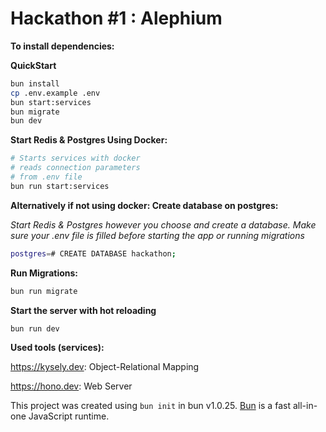 # Hackathon #1 : Alephium

**To install dependencies:**

**QuickStart**

```bash
bun install
cp .env.example .env
bun start:services
bun migrate
bun dev
```

**Start Redis & Postgres Using Docker:**

```bash
# Starts services with docker
# reads connection parameters
# from .env file
bun run start:services
```

**Alternatively if not using docker: Create database on postgres:**

_Start Redis & Postgres however you choose and create a database.
Make sure your .env file is filled before starting the app or running migrations_

```bash
postgres=# CREATE DATABASE hackathon;
```

**Run Migrations:**

```bash
bun run migrate
```

**Start the server with hot reloading**

```bash
bun run dev
```

**Used tools (services):**

https://kysely.dev: Object-Relational Mapping

https://hono.dev: Web Server

This project was created using `bun init` in bun v1.0.25. [Bun](https://bun.sh) is a fast all-in-one JavaScript runtime.
